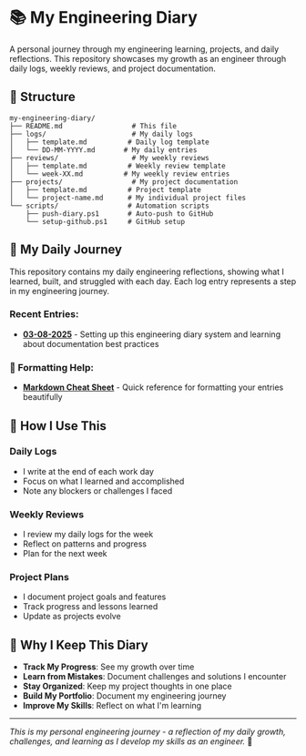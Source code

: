 # 📚 My Engineering Diary

A personal journey through my engineering learning, projects, and daily reflections. This repository showcases my growth as an engineer through daily logs, weekly reviews, and project documentation.

## 📁 Structure

```
my-engineering-diary/
├── README.md                 # This file
├── logs/                     # My daily logs
│   ├── template.md          # Daily log template
│   └── DD-MM-YYYY.md       # My daily entries
├── reviews/                  # My weekly reviews
│   ├── template.md          # Weekly review template
│   └── week-XX.md          # My weekly review entries
├── projects/                 # My project documentation
│   ├── template.md          # Project template
│   └── project-name.md      # My individual project files
└── scripts/                 # Automation scripts
    ├── push-diary.ps1       # Auto-push to GitHub
    └── setup-github.ps1     # GitHub setup
```

## 📝 My Daily Journey

This repository contains my daily engineering reflections, showing what I learned, built, and struggled with each day. Each log entry represents a step in my engineering journey.

### Recent Entries:
- **[03-08-2025](logs/03-08-2025.md)** - Setting up this engineering diary system and learning about documentation best practices

### 📝 Formatting Help:
- **[Markdown Cheat Sheet](markdown_cheatsheet.md)** - Quick reference for formatting your entries beautifully

## 📝 How I Use This

### Daily Logs
- I write at the end of each work day
- Focus on what I learned and accomplished
- Note any blockers or challenges I faced

### Weekly Reviews
- I review my daily logs for the week
- Reflect on patterns and progress
- Plan for the next week

### Project Plans
- I document project goals and features
- Track progress and lessons learned
- Update as projects evolve

## 🎯 Why I Keep This Diary

- **Track My Progress**: See my growth over time
- **Learn from Mistakes**: Document challenges and solutions I encounter
- **Stay Organized**: Keep my project thoughts in one place
- **Build My Portfolio**: Document my engineering journey
- **Improve My Skills**: Reflect on what I'm learning

---

*This is my personal engineering journey - a reflection of my daily growth, challenges, and learning as I develop my skills as an engineer.* 🚀 